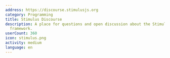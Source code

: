 ```yaml
---
address: https://discourse.stimulusjs.org
category: Programming
title: Stimulus Discourse
description: A place for questions and open discussion about the Stimulus JavaScript
  framework.
userCount: 360
icon: stimulus.png
activity: medium
language: en
---
```

